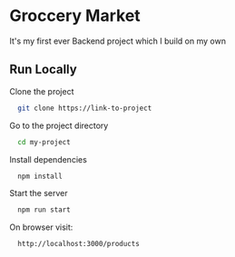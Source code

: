 
# Groccery Market

It's my first ever Backend project which I build on my own


## Run Locally

Clone the project

```bash
  git clone https://link-to-project
```

Go to the project directory

```bash
  cd my-project
```

Install dependencies

```bash
  npm install
```

Start the server

```bash
  npm run start
```

On browser visit:

```bash
  http://localhost:3000/products
```
